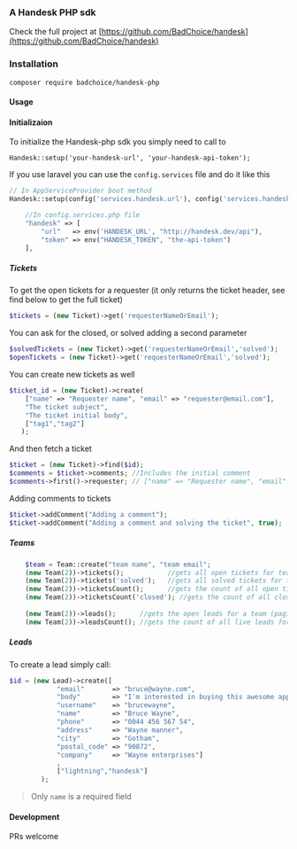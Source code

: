 ### A Handesk PHP sdk 

Check the full project at [https://github.com/BadChoice/handesk](https://github.com/BadChoice/handesk)

### Installation

```
composer require badchoice/handesk-php
```

#### Usage 
#### Initializaion
To initialize the Handesk-php sdk you simply need to call to

```
Handesk::setup('your-handesk-url', 'your-handesk-api-token');
```

If you use laravel you can use the `config.services` file and do it like this 

```php
// In AppServiceProvider boot method
Handesk::setup(config('services.handesk.url'), config('services.handesk.token'));
```

```php
    //In config.services.php file
    "handesk" => [
        "url"   => env('HANDESK_URL', "http://handesk.dev/api"),
        "token" => env("HANDESK_TOKEN", "the-api-token")
    ],
```


##### Tickets
To get the open tickets for a requester (it only returns the ticket header, see find below to get the full ticket) 

```php
$tickets = (new Ticket)->get('requesterNameOrEmail');
```

You can ask for the closed, or solved adding a second parameter

```php
$solvedTickets = (new Ticket)->get('requesterNameOrEmail','solved');
$openTickets = (new Ticket)->get('requesterNameOrEmail','solved');
```

You can create new tickets as well

```php
$ticket_id = (new Ticket)->create(
    ["name" => "Requester name", "email" => "requester@email.com"], 
    "The ticket subject", 
    "The ticket initial body", 
    ["tag1","tag2"]
   );
```

And then fetch a ticket

```php
$ticket = (new Ticket)->find($id);
$comments = $ticket->comments; //Includes the initial comment
$comments->first()->requester; // ["name" => "Requester name", "email" => "Requester email"]
```

Adding comments to tickets
```php
$ticket->addComment("Adding a comment");
$ticket->addComment("Adding a comment and solving the ticket", true);
```

##### Teams
```php
    $team = Team::create("team name", "team email";
    (new Team(2))->tickets();           //gets all open tickets for team with id 2
    (new Team(2))->tickets('solved');   //gets all solved tickets for team with id 2
    (new Team(2))->ticketsCount();      //gets the count of all open tickets for team with id 2
    (new Team(2))->ticketsCount('closed'); //gets the count of all closed tickets for team with id 2
    
    (new Team(2))->leads();      //gets the open leads for a team (paginated)
    (new Team(2))->leadsCount(); //gets the count of all live leads for team with id 2
```



##### Leads

To create a lead simply call:
```php
$id = (new Lead)->create([
            "email"       => "bruce@wayne.com",
            "body"        => "I'm interested in buying this awesome app",
            "username"    => "brucewayne",
            "name"        => "Bruce Wayne",
            "phone"       => "0044 456 567 54",
            "address"     => "Wayne manner",
            "city"        => "Gotham",
            "postal_code" => "90872",
            "company"     => "Wayne enterprises"]
            ,
            ["lightning","handesk"]
        );
```
> Only `name` is a required field

#### Development
PRs welcome
